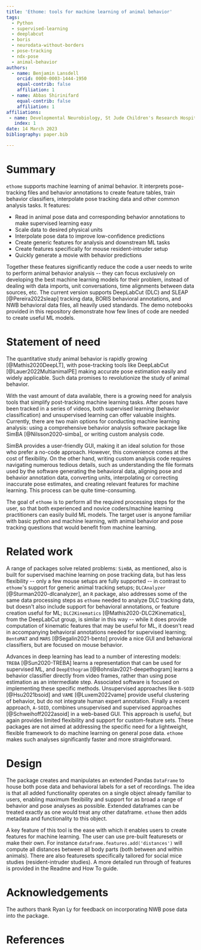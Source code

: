 ```yaml
---
title: 'Ethome: tools for machine learning of animal behavior'
tags:
  - Python
  - supervised-learning
  - deeplabcut
  - boris
  - neurodata-without-borders
  - pose-tracking
  - ndx-pose
  - animal-behavior
authors:
  - name: Benjamin Lansdell
    orcid: 0000-0003-1444-1950
    equal-contrib: false
    affiliation: 1
  - name: Abbas Shirinifard
    equal-contrib: false 
    affiliation: 1
affiliations:
 - name: Developmental Neurobiology, St Jude Children's Research Hospital, Memphis, Tennessee, USA
   index: 1
date: 14 March 2023
bibliography: paper.bib

---
```


# Summary

`ethome` supports machine learning of animal behavior. It interprets pose-tracking files and behavior annotations to create feature tables, train behavior classifiers, interpolate pose tracking data and other common analysis tasks. 
It features:

* Read in animal pose data and corresponding behavior annotations to make supervised learning easy
* Scale data to desired physical units
* Interpolate pose data to improve low-confidence predictions
* Create generic features for analysis and downstream ML tasks
* Create features specifically for mouse resident-intruder setup
* Quickly generate a movie with behavior predictions

Together these features significantly reduce the code a user needs to write to perform animal behavior analysis -- they can focus exclusively on developing the best machine learning models for their problem, instead of dealing with data imports, unit conversations, time alignments between data sources, etc. The current version supports DeepLabCut (DLC) and SLEAP [@Pereira2022sleap] tracking data, BORIS behavioral annotations, and NWB behavioral data files, all heavily used standards. The demo notebooks provided in this repository demonstrate how few lines of code are needed to create useful ML models. 

# Statement of need

The quantitative study animal behavior is rapidly growing [@Mathis2020DeepLT], with pose-tracking tools like DeepLabCut [@Lauer2022MultianimalPE] making accurate pose estimation easily and widely applicable. Such data promises to revolutionize the study of animal behavior. 

With the vast amount of data available, there is a growing need for analysis tools that simplify post-tracking machine learning tasks. After poses have been tracked in a series of videos, both supervised learning (behavior classification) and unsupervised learning can offer valuable insights. Currently, there are two main options for conducting machine learning analysis: using a comprehensive behavior analysis software package like SimBA [@Nilsson2020-simba], or writing custom analysis code. 
 
SimBA provides a user-friendly GUI, making it an ideal solution for those who prefer a no-code approach. However, this convenience comes at the cost of flexibility. On the other hand, writing custom analysis code requires navigating numerous tedious details, such as understanding the file formats used by the software generating the behavioral data, aligning pose and behavior annotation data, converting units, interpolating or correcting inaccurate pose estimates, and creating relevant features for machine learning. This process can be quite time-consuming. 


The goal of `ethome` is to perform all the required processing steps for the user, so that both experienced and novice coders/machine learning practitioners can easily build ML models. The target user is anyone familiar with basic python and machine learning, with animal behavior and pose tracking questions that would benefit from machine learning. 

# Related work

A range of packages solve related problems: `SimBA`, as mentioned, also is built for supervised machine learning on pose tracking data, but has less flexibility -- only a few mouse setups are fully supported -- in contrast to `ethome`'s support for generic animal tracking setups; `DLCAnalyzer` [@Sturman2020-dlcanalyzer], an `R` package, also addresses some of the same data processing steps as `ethome` needed to analyze DLC tracking data, but doesn't also include support for behavioral annotations, or feature creation useful for ML; `DLC2Kinematics` [@Mathis2020-DLC2Kinematics], from the DeepLabCut group, is similar in this way -- while it does provide computation of kinematic features that may be useful for ML, it doesn't read in accompanying behavioral annotations needed for supervised learning; `BentoMAT` and `MARS` [@Segalin2021-bento] provide a nice GUI and behavioral classifiers, but are focused on mouse behavior. 

Advances in deep learning has lead to a number of interesting models: `TREBA` [@Sun2020-TREBA] learns a representation that can be used for supervised ML, and `DeepEthogram` [@Bohnslav2021-deepethogram] learns a behavior classifier directly from video frames, rather than using pose estimation as an intermediate step. Associated software is focused on implementing these specific methods. Unsupervised approaches like `B-SOID` [@Hsu2021bsoid] and `VAME` [@Luxem2022vame] provide useful clustering of behavior, but do not integrate human expert annotation. Finally a recent approach, `A-SOID`, combines unsupervised and supervised approaches [@Schweihoff2022asoid] in a web-based GUI. This approach is useful, but again provides limited flexibility and support for custom-feature sets. These packages are not aimed at addressing the specific need for a lightweight, flexible framework to do machine learning on general pose data. `ethome` makes such analyses significantly faster and more straightforward. 

# Design 

The package creates and manipulates an extended Pandas `DataFrame` to house both pose data and behavioral labels for a set of recordings. The idea is that all added functionality operates on a single object already familiar to users, enabling maximum flexibility and support for as broad a range of behavior and pose analyses as possible. Extended dataframes can be treated exactly as one would treat any other dataframe. `ethome` then adds metadata and functionality to this object. 

A key feature of this tool is the ease with which it enables users to create features for machine learning. The user can use pre-built featuresets or make their own. For instance `dataframe.features.add('distances')` will compute all distances between all body parts (both between and within animals). There are also featuresets specifically tailored for social mice studies (resident-intruder studies). A more detailed run through of features is provided in the Readme and How To guide. 

# Acknowledgements

The authors thank Ryan Ly for feedback on incorporating NWB pose data into the package.

# References
